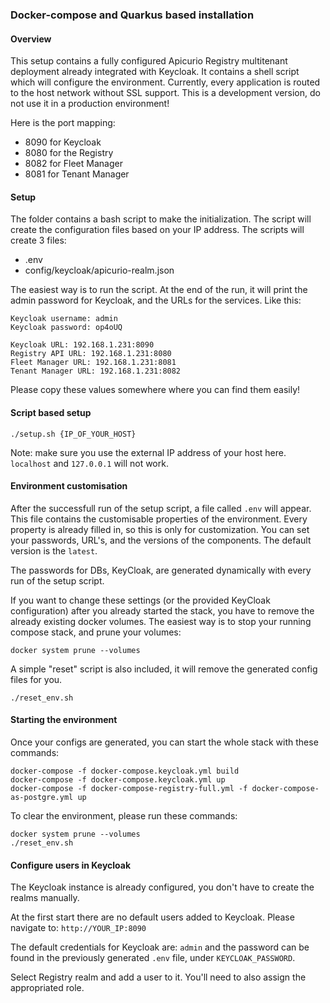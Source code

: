 ### Docker-compose and Quarkus based installation

#### Overview

This setup contains a fully configured Apicurio Registry multitenant deployment already integrated with Keycloak. It contains a shell script which will configure the environment. Currently, every application is routed to the host network without SSL support. This is a development version, do not use it in a production environment!

Here is the port mapping:
- 8090 for Keycloak
- 8080 for the Registry
- 8082 for Fleet Manager
- 8081 for Tenant Manager

#### Setup

The folder contains a bash script to make the initialization. The script will create the configuration files based on your IP address.
The scripts will create 3 files:
- .env
- config/keycloak/apicurio-realm.json

The easiest way is to run the script. At the end of the run, it will print the admin password for Keycloak, and the URLs for the services. Like this:

```
Keycloak username: admin
Keycloak password: op4oUQ

Keycloak URL: 192.168.1.231:8090
Registry API URL: 192.168.1.231:8080
Fleet Manager URL: 192.168.1.231:8081
Tenant Manager URL: 192.168.1.231:8082

```

Please copy these values somewhere where you can find them easily!

#### Script based setup

```
./setup.sh {IP_OF_YOUR_HOST}
```

Note: make sure you use the external IP address of your host here.  `localhost` and `127.0.0.1` will not work.

#### Environment customisation

After the successfull run of the setup script, a file called `.env` will appear. This file contains the customisable properties of the environment. Every property is already filled in, so this is only for customization. You can set your passwords, URL's, and the versions of the components. The default version is the `latest`.

The passwords for DBs, KeyCloak, are generated dynamically with every run of the setup script.

If you want to change these settings (or the provided KeyCloak configuration) after you already started the stack, you have to remove the already existing docker volumes. The easiest way is to stop your running compose stack, and prune your volumes:

```
docker system prune --volumes
```

A simple "reset" script is also included, it will remove the generated config files for you.

```
./reset_env.sh
```

#### Starting the environment

Once your configs are generated, you can start the whole stack with these commands:

```
docker-compose -f docker-compose.keycloak.yml build
docker-compose -f docker-compose.keycloak.yml up
docker-compose -f docker-compose-registry-full.yml -f docker-compose-as-postgre.yml up

```

To clear the environment, please run these commands:

```
docker system prune --volumes
./reset_env.sh
```

#### Configure users in Keycloak

The Keycloak instance is already configured, you don't have to create the realms manually.

At the first start there are no default users added to Keycloak. Please navigate to:
`http://YOUR_IP:8090`

The default credentials for Keycloak are: `admin` and the password can be found in the previously generated `.env` file, under `KEYCLOAK_PASSWORD`.

Select Registry realm and add a user to it. You'll need to also assign the appropriated role.